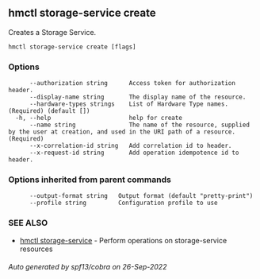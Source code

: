 ## hmctl storage-service create

Creates a Storage Service.

```
hmctl storage-service create [flags]
```

### Options

```
      --authorization string      Access token for authorization header.
      --display-name string       The display name of the resource.
      --hardware-types strings    List of Hardware Type names. (Required) (default [])
  -h, --help                      help for create
      --name string               The name of the resource, supplied by the user at creation, and used in the URI path of a resource. (Required)
      --x-correlation-id string   Add correlation id to header.
      --x-request-id string       Add operation idempotence id to header.
```

### Options inherited from parent commands

```
      --output-format string   Output format (default "pretty-print")
      --profile string         Configuration profile to use
```

### SEE ALSO

* [hmctl storage-service](hmctl_storage-service.md)	 - Perform operations on storage-service resources

###### Auto generated by spf13/cobra on 26-Sep-2022
